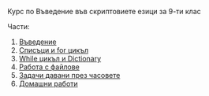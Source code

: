 Курс по Въведение във скриптовиете езици за 9-ти клас

Части:
1. [Въведение](./introduction.md)
2. [Списъци и for цикъл](./lists-and-for-loop.md)
3. [While цикъл и Dictionary](./while-loop-and-dictionary.md)
4. [Работа с файлове](./file-handling.md)
5. [Задачи давани през часовете](./class-excercises)
6. [Домашни работи](./homework)
